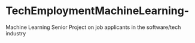 # TechEmploymentMachineLearning-
Machine Learning Senior Project on job applicants in the software/tech industry
